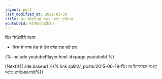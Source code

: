 ```yaml
---
layout: post
last_modified_at: 2021-03-30
title: ਓਮ ਵੀਰਬਾਹਵੇ ਨਮਹ ੧੦੮ ਟਾਇਮਸ
youtubeId: KCVkn2aZh2U
---
```

 
 
 ਓਮ ਸ਼ਿਖੰਡੀਨੇ ਨਮਹ  
 
 -  ਜਿਸ ਦੇ ਵਾਲ ਮੋਰ ਦੇ ਖੰਭ ਵਾਂਗ ਵਗ ਰਹੇ ਹਨ 
 
  
 
  
 
 
 
 
 
 


{% include youtubePlayer.html id=page.youtubeId %}
 
[Next]({{ site.baseurl }}{% link  split2/_posts/2015-06-19-ਓਮ ਸਮੀਹਾਨਾਯਾ ਨਮਹ ੧੦੮ ਟਾਇਮਸ.md%})
 
